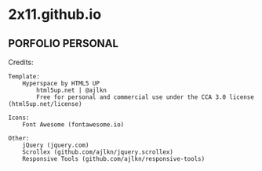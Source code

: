 # 2x11.github.io
## PORFOLIO PERSONAL 


Credits:

	Template:
		Hyperspace by HTML5 UP
            html5up.net | @ajlkn
            Free for personal and commercial use under the CCA 3.0 license (html5up.net/license)

	Icons:
		Font Awesome (fontawesome.io)

	Other:
		jQuery (jquery.com)
		Scrollex (github.com/ajlkn/jquery.scrollex)
		Responsive Tools (github.com/ajlkn/responsive-tools)

